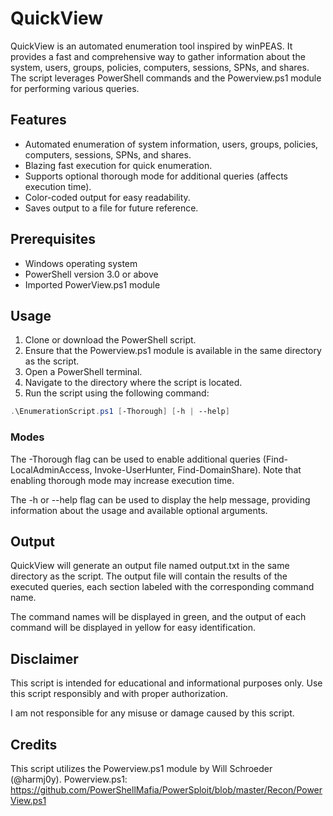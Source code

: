 # QuickView

QuickView is an automated enumeration tool inspired by winPEAS. It provides a fast and comprehensive way to gather information about the system, users, groups, policies, computers, sessions, SPNs, and shares. The script leverages PowerShell commands and the Powerview.ps1 module for performing various queries.

## Features

- Automated enumeration of system information, users, groups, policies, computers, sessions, SPNs, and shares.
- Blazing fast execution for quick enumeration.
- Supports optional thorough mode for additional queries (affects execution time).
- Color-coded output for easy readability.
- Saves output to a file for future reference.

## Prerequisites

- Windows operating system
- PowerShell version 3.0 or above
- Imported PowerView.ps1 module

## Usage

1. Clone or download the PowerShell script.
2. Ensure that the Powerview.ps1 module is available in the same directory as the script.
3. Open a PowerShell terminal.
4. Navigate to the directory where the script is located.
5. Run the script using the following command:

```powershell
.\EnumerationScript.ps1 [-Thorough] [-h | --help]
```

### Modes

The -Thorough flag can be used to enable additional queries (Find-LocalAdminAccess, Invoke-UserHunter, Find-DomainShare). Note that enabling thorough mode may increase execution time.

The -h or --help flag can be used to display the help message, providing information about the usage and available optional arguments.

## Output

QuickView will generate an output file named output.txt in the same directory as the script.
The output file will contain the results of the executed queries, each section labeled with the corresponding command name.

The command names will be displayed in green, and the output of each command will be displayed in yellow for easy identification.

## Disclaimer

This script is intended for educational and informational purposes only. Use this script responsibly and with proper authorization.

I am not responsible for any misuse or damage caused by this script.

## Credits

This script utilizes the Powerview.ps1 module by Will Schroeder (@harmj0y).
Powerview.ps1: https://github.com/PowerShellMafia/PowerSploit/blob/master/Recon/PowerView.ps1

